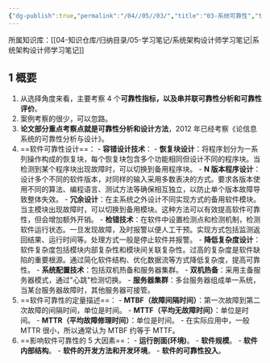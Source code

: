 ```yaml
---
{"dg-publish":true,"permalink":"/04//05//03/","title":"03-系统可靠性","tags":["软考","系统架构设计师"]}
---
```



所属知识库：[[04-知识仓库/归纳目录/05-学习笔记/系统架构设计师学习笔记\|系统架构设计师学习笔记]]

## 1 概要

1. 从选择角度来看，主要考察 4 个**可靠性指标，以及串并联可靠性分析和可靠性评价**。
2. 案例考察的很少，可以忽路。
3. **论文部分重点考察点就是可靠性分析和设计方法**，2012 年已经考察《论信息系统的可靠性分析与设计》。
4. ==软件可靠性设计==：
		- **容错设计技术**：
				- **恢复块设计**：将程序划分为一系列操作构成的恢复块，每个恢复块包含多个功能相同但设计不同的程序块。当检测到某个程序块出现故障时，可以切换到备用程序块。
				- **N 版本程序设计**：设计多个不同的软件版本，对同样的输入采用多数表决的方式。要求各版本使用不同的算法、编程语言、测试方法等确保相互独立，以防止单个版本故障导致整体失效。
				- **冗余设计**：在主系统之外设计不同实现方式的备用软件模块。当主模块出现故障时，可以切换到备用模块。这种方法可以有效提高软件可靠性，但会增加额外开销。
		- **检错技术**：在软件中设置检测点和检测机制，检测软件运行状态。一旦发现故障，及时报警以便人工干预。实现方式包括监测返回结果、运行时间等。处理方式一般是停止软件并报警。
		- **降低复杂度设计**：软件复杂度包括模块内部复杂性和模块间关联复杂性。过高的复杂度是软件缺陷的重要根源。通过简化软件结构、优化数据流等方式降低复杂度，提高可靠性。
		- **系统配置技术**：包括双机热备和服务器集群。
				- **双机热备**：采用主备服务器模式，通过"心跳"检测切换。
				- **服务器集群**：多台服务器组成单一系统，当某台服务器故障时，其他服务器可接管。
5. ==软件可靠性的定量描述==：
		- **MTBF（故障间隔时间）**：第一次故障到第二次故障的间隔时间，单位是时间。
		- **MTTF（平均无故障时间）**：单位是时间。
		- **MTTR（平均故障修理时间）**：单位是时间。
		- 在实际应用中，一般 MTTR 很小，所以通常认为 MTBF 约等于 MTTF。
6. ==影响软件可靠性的 5 大因素==：
		- **运行剖面(环境)**。
		- **软件规模**。
		- **软件内部结构**。
		- **软件的开发方法和开发环境**。
		- **软件的可靠性投入**。
